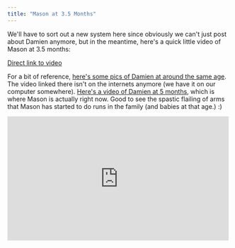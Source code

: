 ```yaml
---
title: "Mason at 3.5 Months"
---
```

<p>We'll have to sort out a new system here since obviously we can't just post about Damien anymore, but in the meantime, here's a quick little video of Mason at 3.5 months:</p>
<p><a href="http://vimeo.com/13635856">Direct link to video</a></p>
<p>For a bit of reference, <a href="http://www.mennoboy.com/damien/2007/10/19/damien-pics-and-his-first-video/">here's some pics of Damien at around the same age</a>.  The video linked there isn't on the internets anymore (we have it on our computer somewhere).  <a href="http://vimeo.com/401111">Here's a video of Damien at 5 months</a>, which is where Mason is actually right now.  Good to see the spastic flailing of arms that Mason has started to do runs in the family (and babies at that age.)  :)</p>

<iframe src="http://player.vimeo.com/video/13635856?byline=0&amp;portrait=0&amp;badge=0" width="500" height="281" frameborder="0" webkitAllowFullScreen mozallowfullscreen allowFullScreen></iframe>
